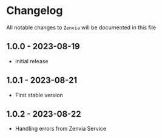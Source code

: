 # Changelog

All notable changes to `Zenvia` will be documented in this file

## 1.0.0 - 2023-08-19

- initial release

## 1.0.1 - 2023-08-21

- First stable version

## 1.0.2 - 2023-08-22

- Handling errors from Zenvia Service
